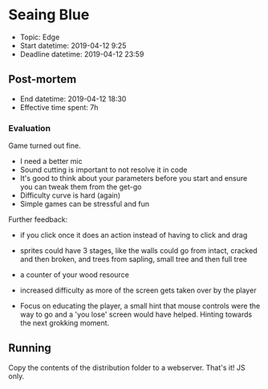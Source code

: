# Seaing Blue

* Topic: Edge
* Start datetime: 2019-04-12 9:25
* Deadline datetime: 2019-04-12 23:59

## Post-mortem

* End datetime: 2019-04-12 18:30
* Effective time spent: 7h

### Evaluation

Game turned out fine.


* I need a better mic
* Sound cutting is important to not resolve it in code
* It's good to think about your parameters before you start and ensure you can
tweak them from the get-go
* Difficulty curve is hard (again)
* Simple games can be stressful and fun

Further feedback:

* if you click once it does an action instead of having to click and drag
* sprites could have 3 stages, like the walls could go from intact, cracked and then broken, and trees from sapling, small tree and then full tree
* a counter of your wood resource
* increased difficulty as more of the screen gets taken over by the player

* Focus on educating the player, a small hint that mouse controls were the way to go and a 'you lose' screen would have helped. Hinting towards the next grokking moment.


## Running

Copy the contents of the distribution folder to a webserver. That's it! JS only.
